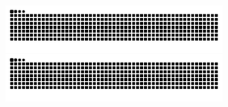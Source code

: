 <div style="text-align: center;">
    <img alt="Snake eating my contributions!" src="https://raw.githubusercontent.com/dllmun/dllmun/output/github-snake-dark.svg#gh-dark-mode-only">
    <img alt="Snake eating my contributions!" src="https://raw.githubusercontent.com/dllmun/dllmun/output/github-snake-light.svg#gh-light-mode-only">
</div>
